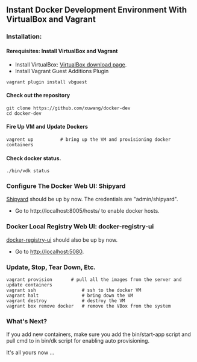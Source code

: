 ## Instant Docker Development Environment With VirtualBox and Vagrant

### Installation:

#### Rerequisites: Install VirtualBox and Vagrant 
* Install VirtualBox: [VirtualBox download page](https://www.virtualbox.org/wiki/Downloads).
* Install Vagrant Guest Additions Plugin
```
vagrant plugin install vbguest
```

#### Check out the repository
```
git clone https://github.com/xuwang/docker-dev
cd docker-dev
```

#### Fire Up VM and Update Dockers
```
vagrent up			# bring up the VM and provisioning docker containers
```

#### Check docker status.
```
./bin/vdk status
```
### Configure The Docker Web UI: Shipyard

[Shipyard](http://localhost:8005/) should be up by now. The credentials are "admin/shipyard".

* Go to http://localhost:8005/hosts/ to enable docker hosts.

### Docker Local Registry Web UI: docker-registry-ui

[docker-registry-ui](https://github.com/atc-/docker-registry-web) should also be up by now.

* Go to [http://localhost:5080](http://localhost:5080).

### Update, Stop, Tear Down, Etc.

```
vagrant provision		# pull all the images from the server and update containers
vagrant ssh					# ssh to the docker VM
vagrant halt				# bring down the VM
vagrant destroy         	# destroy the VM
vagrant box remove docker	# remove the VBox from the system
```

### What's Next?

If you add new containers, make sure you add the bin/start-app script and pull cmd to 
in bin/dk script for enabling auto provisioning.

It's all yours now ...

